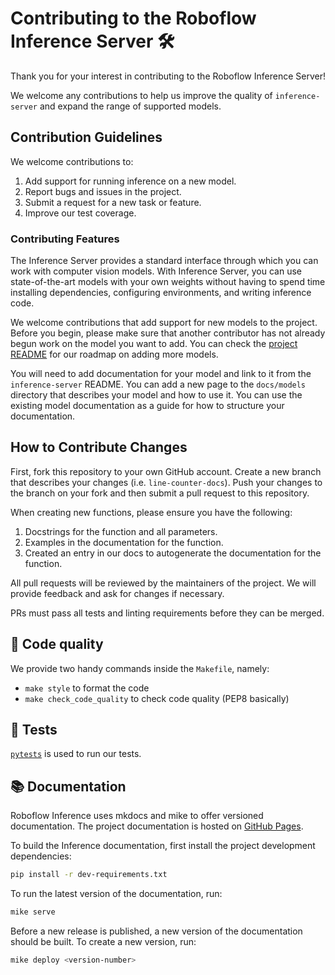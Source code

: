 # Contributing to the Roboflow Inference Server 🛠️

Thank you for your interest in contributing to the Roboflow Inference Server!

We welcome any contributions to help us improve the quality of `inference-server` and expand the range of supported models.

## Contribution Guidelines

We welcome contributions to:

1. Add support for running inference on a new model.
2. Report bugs and issues in the project.
3. Submit a request for a new task or feature.
4. Improve our test coverage.

### Contributing Features

The Inference Server provides a standard interface through which you can work with computer vision models. With Inference Server, you can use state-of-the-art models with your own weights without having to spend time installing dependencies, configuring environments, and writing inference code.

We welcome contributions that add support for new models to the project. Before you begin, please make sure that another contributor has not already begun work on the model you want to add. You can check the [project README](https://github.com/roboflow/inference-server/blob/main/README.md) for our roadmap on adding more models.

You will need to add documentation for your model and link to it from the `inference-server` README. You can add a new page to the `docs/models` directory that describes your model and how to use it. You can use the existing model documentation as a guide for how to structure your documentation.

## How to Contribute Changes

First, fork this repository to your own GitHub account. Create a new branch that describes your changes (i.e. `line-counter-docs`). Push your changes to the branch on your fork and then submit a pull request to this repository.

When creating new functions, please ensure you have the following:

1. Docstrings for the function and all parameters.
2. Examples in the documentation for the function.
3. Created an entry in our docs to autogenerate the documentation for the function.

All pull requests will be reviewed by the maintainers of the project. We will provide feedback and ask for changes if necessary.

PRs must pass all tests and linting requirements before they can be merged.

## 🧹 Code quality 

We provide two handy commands inside the `Makefile`, namely:

- `make style` to format the code
- `make check_code_quality` to check code quality (PEP8 basically)

## 🧪 Tests 

[`pytests`](https://docs.pytest.org/en/7.1.x/) is used to run our tests.

## 📚 Documentation

Roboflow Inference uses mkdocs and mike to offer versioned documentation. The project documentation is hosted on [GitHub Pages](https://inference.roboflow.com).

To build the Inference documentation, first install the project development dependencies:

```bash
pip install -r dev-requirements.txt
```

To run the latest version of the documentation, run:

```bash
mike serve
```

Before a new release is published, a new version of the documentation should be built. To create a new version, run:

```bash
mike deploy <version-number>
```